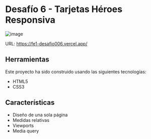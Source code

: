 # Desafío 6 - Tarjetas Héroes Responsiva
![image](https://github.com/laurasmendozad/Front-End/assets/58611097/8527a0cb-3754-4863-b4cd-af7bced1d5e9)

URL: https://fe1-desafio006.vercel.app/

## Herramientas
Este proyecto ha sido construido usando las siguientes tecnologías:
- HTML5
- CSS3

## Características
- Diseño de una sola página
- Medidas relativas
- Viewports
- Media query
